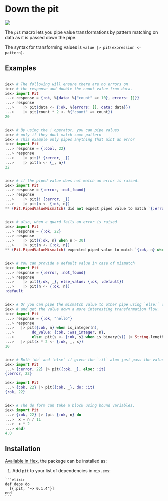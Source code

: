# Down the pit

<a href="https://travis-ci.org/vic/pit"><img src="https://travis-ci.org/vic/pit.svg"></a>

The `pit` macro lets you pipe value transformations by pattern matching
on data as it is passed down the pipe.

The syntax for transforming values is `value |> pit(expression <- pattern)`.


## Examples

```elixir

iex> # The following will ensure there are no errors on
iex> # the response and double the count value from data.
iex> import Pit
...> response = {:ok, %{data: %{"count" => 10}, errors: []}}
...> response
...>    |> pit(data <- {:ok, %{errors: [], data: data}})
...>    |> pit(count * 2 <- %{"count" => count})
20


iex> # By using the ! operator, you can pipe values
iex> # only if they dont match some pattern
iex> # This example only pipes anything that aint an error
iex> import Pit
...> response = {:cool, 22}
...> response
...>    |> pit(! {:error, _})
...>    |> pit(n <- {_, n})
22


iex> # if the piped value does not match an error is raised.
iex> import Pit
...> response = {:error, :not_found}
...> response
...>    |> pit(! {:error, _})
...>    |> pit(n <- {:ok, n})
** (Pit.PipedValueMismatch) did not expect piped value to match `{:error, _}` but got `{:error, :not_found}`


iex> # also, when a guard fails an error is raised
iex> import Pit
...> response = {:ok, 22}
...> response
...>    |> pit({:ok, n} when n > 30)
...>    |> pit(n <- {:ok, n})
** (Pit.PipedValueMismatch) expected piped value to match `{:ok, n} when n > 30` but got `{:ok, 22}`


iex> # You can provide a default value in case of mismatch
iex> import Pit
...> response = {:error, :not_found}
...> response
...>    |> pit({:ok, _}, else_value: {:ok, :default})
...>    |> pit(n <- {:ok, n})
:default


iex> # Or you can pipe the mismatch value to other pipe using `else:` option
iex> # and get the value down a more interesting transformation flow.
iex> import Pit
...> response = {:ok, "hello"}
...> response
...>   |> pit({:ok, n} when is_integer(n),
...>        do_value: {:ok, :was_integer, n},
...>        else: pit(s <- {:ok, s} when is_binary(s)) |> String.length |> pit({:ok, :was_string, len} <- len))
...>   |> pit(x * 2 <- {:ok, _, x})
10


iex> # Both `do` and `else` if given the `:it` atom just pass the value down
iex> import Pit
...> {:error, 22} |> pit({:ok, _}, else: :it)
{:error, 22}

iex> import Pit
...> {:ok, 22} |> pit({:ok, _}, do: :it)
{:ok, 22}


iex> # The do form can take a block using bound variables.
iex> import Pit
...> {:ok, 22} |> (pit {:ok, n} do
...>  x = n / 11
...>  x * 2
...> end)
4.0


```

## Installation

[Available in Hex](https://hex.pm/packages/pit), the package can be installed as:

  1. Add `pit` to your list of dependencies in `mix.exs`:

    ```elixir
    def deps do
      [{:pit, "~> 0.1.4"}]
    end
    ```


